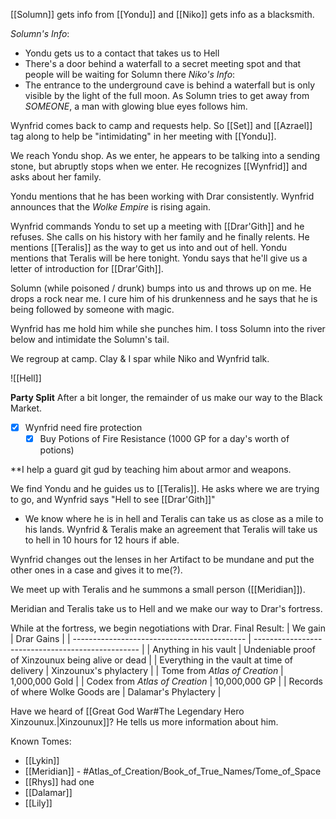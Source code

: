 [[Solumn]] gets info from [[Yondu]] and [[Niko]] gets info as a blacksmith. 

_Solumn's Info_:
- Yondu gets us to a contact that takes us to Hell
- There's a door behind a waterfall to a secret meeting spot and that people will be waiting for Solumn there
_Niko's Info_:
- The entrance to the underground cave is behind a waterfall but is only visible by the light of the full moon. 
As Solumn tries to get away from _SOMEONE_, a man with glowing blue eyes follows him. 

Wynfrid comes back to camp and requests help. So [[Set]] and [[Azrael]] tag along to help be "intimidating" in her meeting with [[Yondu]]. 

We reach Yondu shop. As we enter, he appears to be talking into a sending stone, but abruptly stops when we enter. He recognizes [[Wynfrid]] and asks about her family. 

Yondu mentions that he has been working with Drar consistently. Wynfrid announces that the _Wolke Empire_ is rising again. 

Wynfrid commands Yondu to set up a meeting with [[Drar'Gith]] and he refuses. She calls on his history with her family and he finally relents. He mentions [[Teralis]] as the way to get us into and out of hell. Yondu mentions that Teralis will be here tonight. Yondu says that he'll give us a letter of introduction for [[Drar'Gith]].

Solumn (while poisoned / drunk) bumps into us and throws up on me. He drops a rock near me. I cure him of his drunkenness and he says that he is being followed by someone with magic. 

Wynfrid has me hold him while she punches him. I toss Solumn into the river below and intimidate the Solumn's tail. 

We regroup at camp. Clay & I spar while Niko and Wynfrid talk. 

![[Hell]]

**Party Split**
After a bit longer, the remainder of us make our way to the Black Market. 
- [x] Wynfrid need fire protection
	- [x] Buy Potions of Fire Resistance (1000 GP for a day's worth of potions)

**I help a guard git gud by teaching him about armor and weapons.

We find Yondu and he guides us to [[Teralis]]. He asks where we are trying to go, and Wynfrid says "Hell to see [[Drar'Gith]]"
- We know where he is in hell and Teralis can take us as close as a mile to his lands. 
Wynfrid & Teralis make an agreement that Teralis will take us to hell in 10 hours for 12 hours if able. 

Wynfrid changes out the lenses in her Artifact to be mundane and put the other ones in a case and gives it to me(?). 

We meet up with Teralis and he summons a small person ([[Meridian]]). 

Meridian and Teralis take us to Hell and we make our way to Drar's fortress. 

While at the fortress, we begin negotiations with Drar. 
Final Result:
| We gain                                     | Drar Gains                                        |
| ------------------------------------------- | ------------------------------------------------- |
| Anything in his vault                       | Undeniable proof of Xinzounux being alive or dead |
| Everything in the vault at time of delivery | Xinzounux's phylactery                            |
| Tome from _Atlas of Creation_               | 1,000,000 Gold                                    |
| Codex from _Atlas of Creation_              | 10,000,000 GP                                     |
| Records of where Wolke Goods are            | Dalamar's Phylactery                              | 

Have we heard of [[Great God War#The Legendary Hero Xinzounux.|Xinzounux]]? He tells us more information about him. 

Known Tomes:
- [[Lykin]]
- [[Meridian]] - #Atlas_of_Creation/Book_of_True_Names/Tome_of_Space
- [[Rhys]] had one
- [[Dalamar]]
- [[Lily]]



